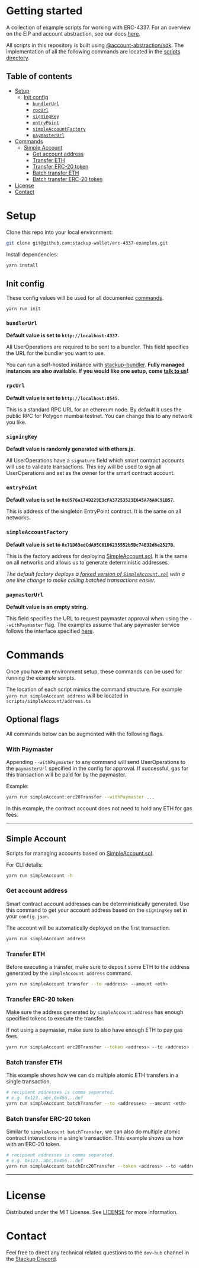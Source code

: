 

# Getting started

A collection of example scripts for working with ERC-4337. For an overview on the EIP and account abstraction, see our docs [here](https://docs.stackup.sh/).

All scripts in this repository is built using [@account-abstraction/sdk](https://www.npmjs.com/package/@account-abstraction/sdk). The implementation of all the following commands are located in the [scripts directory](./scripts/).

## Table of contents

- [Setup](#setup)
  - [Init config](#init-config)
    - [`bundlerUrl`](#bundlerurl)
    - [`rpcUrl`](#rpcurl)
    - [`signingKey`](#signingkey)
    - [`entryPoint`](#entrypoint)
    - [`simpleAccountFactory`](#simpleaccountfactory)
    - [`paymasterUrl`](#verifyingpaymasterurl)
- [Commands](#commands)
  - [Simple Account](#simple-account)
    - [Get account address](#get-account-address)
    - [Transfer ETH](#transfer-eth)
    - [Transfer ERC-20 token](#transfer-erc-20-token)
    - [Batch transfer ETH](#batch-transfer-eth)
    - [Batch transfer ERC-20 token](#batch-transfer-erc-20-token)
- [License](#license)
- [Contact](#contact)

# Setup

Clone this repo into your local environment:

```bash
git clone git@github.com:stackup-wallet/erc-4337-examples.git
```

Install dependencies:

```bash
yarn install
```

## Init config

These config values will be used for all documented [commands](#commands).

```bash
yarn run init
```

### `bundlerUrl`

**Default value is set to `http://localhost:4337`.**

All UserOperations are required to be sent to a bundler. This field specifies the URL for the bundler you want to use.

You can run a self-hosted instance with [stackup-bundler](https://github.com/stackup-wallet/stackup-bundler). **Fully managed instances are also available. If you would like one setup, come [talk to us](https://discord.gg/FpXmvKrNed)!**

### `rpcUrl`

**Default value is set to `http://localhost:8545`.**

This is a standard RPC URL for an ethereum node. By default it uses the public RPC for Polygon mumbai testnet. You can change this to any network you like.

### `signingKey`

**Default value is randomly generated with ethers.js.**

All UserOperations have a `signature` field which smart contract accounts will use to validate transactions. This key will be used to sign all UserOperations and set as the owner for the smart contract account.

### `entryPoint`

**Default value is set to `0x0576a174D229E3cFA37253523E645A78A0C91B57`.**

This is address of the singleton EntryPoint contract. It is the same on all networks.

### `simpleAccountFactory`

**Default value is set to `0x71D63edCdA95C61D6235552b5Bc74E32d8e2527B`.**

This is the factory address for deploying [SimpleAccount.sol](https://github.com/eth-infinitism/account-abstraction/blob/develop/contracts/samples/SimpleAccount.sol). It is the same on all networks and allows us to generate deterministic addresses.

_The default factory deploys a [forked version of `SimpleAccount.sol`](https://github.com/hazim-j/account-abstraction/blob/7f31abdd702772890a6633af70e1598e23f9b177/contracts/samples/SimpleAccount.sol#L98) with a one line change to make calling batched transactions easier._

### `paymasterUrl`

**Default value is an empty string.**

This field specifies the URL to request paymaster approval when using the `--withPaymaster` flag. The examples assume that any paymaster service follows the interface specified [here](https://docs.stackup.sh/docs/api/paymaster/rpc-methods).

# Commands

Once you have an environment setup, these commands can be used for running the example scripts.

The location of each script mimics the command structure. For example `yarn run simpleAccount address` will be located in `scripts/simpleAccount/address.ts`

## Optional flags

All commands below can be augmented with the following flags.

### With Paymaster

Appending `--withPaymaster` to any command will send UserOperations to the `paymasterUrl` specified in the config for approval. If successful, gas for this transaction will be paid for by the paymaster.

Example:

```bash
yarn run simpleAccount:erc20Transfer --withPaymaster ...
```

In this example, the contract account does not need to hold any ETH for gas fees.

---

## Simple Account

Scripts for managing accounts based on [SimpleAccount.sol](https://github.com/eth-infinitism/account-abstraction/blob/develop/contracts/samples/SimpleAccount.sol).

For CLI details:

```bash
yarn run simpleAccount -h
```

### Get account address

Smart contract account addresses can be deterministically generated. Use this command to get your account address based on the `signingKey` set in your `config.json`.

The account will be automatically deployed on the first transaction.

```bash
yarn run simpleAccount address
```

### Transfer ETH

Before executing a transfer, make sure to deposit some ETH to the address generated by the `simpleAccount address` command.

```bash
yarn run simpleAccount transfer --to <address> --amount <eth>
```

### Transfer ERC-20 token

Make sure the address generated by `simpleAccount:address` has enough specified tokens to execute the transfer.

If not using a paymaster, make sure to also have enough ETH to pay gas fees.

```bash
yarn run simpleAccount erc20Transfer --token <address> --to <address> --amount <decimal>
```

### Batch transfer ETH

This example shows how we can do multiple atomic ETH transfers in a single transaction.

```bash
# recipient addresses is comma separated.
# e.g. 0x123..abc,0x456...def
yarn run simpleAccount batchTransfer --to <addresses> --amount <eth>
```

### Batch transfer ERC-20 token

Similar to `simpleAccount batchTransfer`, we can also do multiple atomic contract interactions in a single transaction. This example shows us how with an ERC-20 token.

```bash
# recipient addresses is comma separated.
# e.g. 0x123..abc,0x456...def
yarn run simpleAccount batchErc20Transfer --token <address> --to <addresses> --amount <decimal>
```

---

# License

Distributed under the MIT License. See [LICENSE](./LICENSE) for more information.

# Contact

Feel free to direct any technical related questions to the `dev-hub` channel in the [Stackup Discord](https://discord.gg/VTjJGvMNyW).

